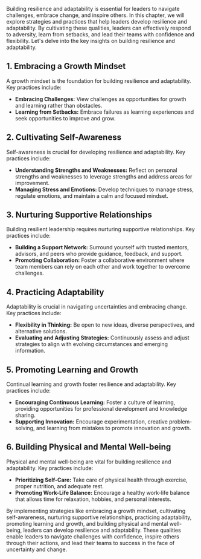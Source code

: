 
Building resilience and adaptability is essential for leaders to navigate challenges, embrace change, and inspire others. In this chapter, we will explore strategies and practices that help leaders develop resilience and adaptability. By cultivating these qualities, leaders can effectively respond to adversity, learn from setbacks, and lead their teams with confidence and flexibility. Let's delve into the key insights on building resilience and adaptability.

**1. Embracing a Growth Mindset**
---------------------------------

A growth mindset is the foundation for building resilience and adaptability. Key practices include:

* **Embracing Challenges:** View challenges as opportunities for growth and learning rather than obstacles.
* **Learning from Setbacks:** Embrace failures as learning experiences and seek opportunities to improve and grow.

**2. Cultivating Self-Awareness**
---------------------------------

Self-awareness is crucial for developing resilience and adaptability. Key practices include:

* **Understanding Strengths and Weaknesses:** Reflect on personal strengths and weaknesses to leverage strengths and address areas for improvement.
* **Managing Stress and Emotions:** Develop techniques to manage stress, regulate emotions, and maintain a calm and focused mindset.

**3. Nurturing Supportive Relationships**
-----------------------------------------

Building resilient leadership requires nurturing supportive relationships. Key practices include:

* **Building a Support Network:** Surround yourself with trusted mentors, advisors, and peers who provide guidance, feedback, and support.
* **Promoting Collaboration:** Foster a collaborative environment where team members can rely on each other and work together to overcome challenges.

**4. Practicing Adaptability**
------------------------------

Adaptability is crucial in navigating uncertainties and embracing change. Key practices include:

* **Flexibility in Thinking:** Be open to new ideas, diverse perspectives, and alternative solutions.
* **Evaluating and Adjusting Strategies:** Continuously assess and adjust strategies to align with evolving circumstances and emerging information.

**5. Promoting Learning and Growth**
------------------------------------

Continual learning and growth foster resilience and adaptability. Key practices include:

* **Encouraging Continuous Learning:** Foster a culture of learning, providing opportunities for professional development and knowledge sharing.
* **Supporting Innovation:** Encourage experimentation, creative problem-solving, and learning from mistakes to promote innovation and growth.

**6. Building Physical and Mental Well-being**
----------------------------------------------

Physical and mental well-being are vital for building resilience and adaptability. Key practices include:

* **Prioritizing Self-Care:** Take care of physical health through exercise, proper nutrition, and adequate rest.
* **Promoting Work-Life Balance:** Encourage a healthy work-life balance that allows time for relaxation, hobbies, and personal interests.

By implementing strategies like embracing a growth mindset, cultivating self-awareness, nurturing supportive relationships, practicing adaptability, promoting learning and growth, and building physical and mental well-being, leaders can develop resilience and adaptability. These qualities enable leaders to navigate challenges with confidence, inspire others through their actions, and lead their teams to success in the face of uncertainty and change.
